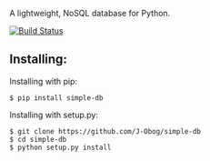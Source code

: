 A lightweight, NoSQL database for Python.

[![Build Status](https://app.travis-ci.com/J-Obog/simple-db.svg?branch=master)](https://app.travis-ci.com/github/J-Obog/simple-db)

## Installing:

Installing with pip:

```
$ pip install simple-db
```

Installing with setup.py:

```
$ git clone https://github.com/J-Obog/simple-db
$ cd simple-db
$ python setup.py install
```
